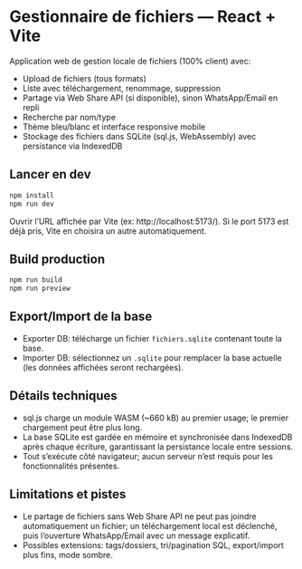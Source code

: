 # Gestionnaire de fichiers — React + Vite

Application web de gestion locale de fichiers (100% client) avec:

- Upload de fichiers (tous formats)
- Liste avec téléchargement, renommage, suppression
- Partage via Web Share API (si disponible), sinon WhatsApp/Email en repli
- Recherche par nom/type
- Thème bleu/blanc et interface responsive mobile
- Stockage des fichiers dans SQLite (sql.js, WebAssembly) avec persistance via IndexedDB

## Lancer en dev

```powershell
npm install
npm run dev
```

Ouvrir l’URL affichée par Vite (ex: http://localhost:5173/). Si le port 5173 est déjà pris, Vite en choisira un autre automatiquement.

## Build production

```powershell
npm run build
npm run preview
```

## Export/Import de la base

- Exporter DB: télécharge un fichier `fichiers.sqlite` contenant toute la base.
- Importer DB: sélectionnez un `.sqlite` pour remplacer la base actuelle (les données affichées seront rechargées).

## Détails techniques

- sql.js charge un module WASM (~660 kB) au premier usage; le premier chargement peut être plus long.
- La base SQLite est gardée en mémoire et synchronisée dans IndexedDB après chaque écriture, garantissant la persistance locale entre sessions.
- Tout s’exécute côté navigateur; aucun serveur n’est requis pour les fonctionnalités présentes.

## Limitations et pistes

- Le partage de fichiers sans Web Share API ne peut pas joindre automatiquement un fichier; un téléchargement local est déclenché, puis l’ouverture WhatsApp/Email avec un message explicatif.
- Possibles extensions: tags/dossiers, tri/pagination SQL, export/import plus fins, mode sombre.
